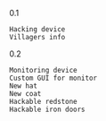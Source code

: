0.1

	Hacking device
	Villagers info
0.2

	Monitoring device
	Custom GUI for monitor
	New hat
	New coat
	Hackable redstone
	Hackable iron doors
